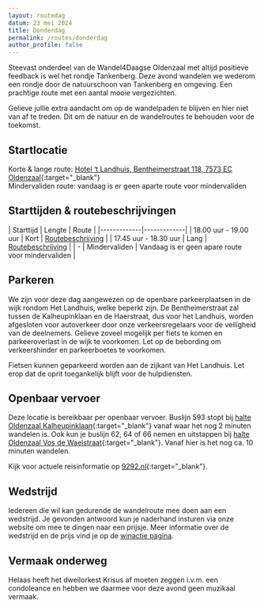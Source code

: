 ```yaml
---
layout: routedag
datum: 23 mei 2024
title: Donderdag
permalink: /routes/donderdag
author_profile: false
---
```


Steevast onderdeel van de Wandel4Daagse Oldenzaal met altijd positieve feedback is wel het rondje Tankenberg. Deze avond wandelen we wederom een rondje door de natuurschoon van Tankenberg en omgeving. Een prachtige route met een aantal mooie vergezichten.  

Gelieve jullie extra aandacht om op de wandelpaden te blijven en hier niet van af te treden. Dit om de natuur en de wandelroutes te behouden voor de toekomst.  

## Startlocatie

Korte & lange route: [Hotel ‘t Landhuis, Bentheimerstraat 118, 7573 EC Oldenzaal](https://goo.gl/maps/nwD1usgUDQnt8hvPA){:target="_blank"}  
Mindervaliden route: vandaag is er geen aparte route voor mindervaliden

## Starttijden & routebeschrijvingen

| Starttijd | Lengte | Route |
|-------------|-------------|
| 18.00 uur - 19.00 uur | Kort | [Routebeschrijving](/routes/kort/donderdag) |
| 17.45 uur - 18.30 uur | Lang | [Routebeschrijving](/routes/lang/donderdag) |
| - | Mindervaliden | Vandaag is er geen apare route voor mindervaliden |

## Parkeren

We zijn voor deze dag aangewezen op de openbare parkeerplaatsen in de wijk rondom Het Landhuis, welke beperkt zijn. De Bentheimerstraat zal tussen de Kalheupinklaan en de Haerstraat, dus voor het Landhuis, worden afgesloten voor autoverkeer door onze verkeersregelaars voor de veiligheid van de deelnemers. Gelieve zoveel mogelijk per fiets te komen en parkeeroverlast in de wijk te voorkomen. Let op de bebording om verkeershinder en parkeerboetes te voorkomen.    

Fietsen kunnen geparkeerd worden aan de zijkant van Het Landhuis. Let erop dat de oprit toegankelijk blijft voor de hulpdiensten.  

## Openbaar vervoer

Deze locatie is bereikbaar per openbaar vervoer. Buslijn 593 stopt bij [halte Oldenzaal Kalheupinklaan](https://9292.nl/oldenzaal/bushalte-kalheupinklaan){:target="_blank"} vanaf waar het nog 2 minuten wandelen is. Ook kun je buslijn 62, 64 of 66 nemen en uitstappen bij [halte Oldenzaal Vos de Waelstraat](https://9292.nl/oldenzaal/bushalte-vos-de-waelstraat){:target="_blank"}. Vanaf hier is het nog ca. 10 minuten wandelen.

Kijk voor actuele reisinformatie op [9292.nl](https://9292.nl/){:target="_blank"}.  

## Wedstrijd

Iedereen die wil kan gedurende de wandelroute mee doen aan een wedstrijd. Je gevonden antwoord kun je naderhand insturen via onze website om mee te dingen naar een prijsje. Meer informatie over de wedstrijd en de prijs vind je op de [winactie pagina](/winacties#donderdag).  

## Vermaak onderweg

Helaas heeft het dweilorkest Krisus af moeten zeggen i.v.m. een condoleance en hebben we daarmee voor deze avond geen muzikaal vermaak.  
